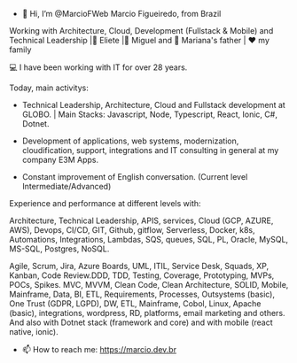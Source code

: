 - 👋 Hi, I’m @MarcioFWeb Marcio Figueiredo, from Brazil

Working with Architecture, Cloud, Development (Fullstack & Mobile) and Technical Leadership |💍 Eliete |👦 Miguel and 👧 Mariana's father | ❤ my family 

💻 I have been working with IT for over 28 years.

Today, main activitys: 
- Technical Leadership, Architecture, Cloud and Fullstack development at GLOBO. | Main Stacks: Javascript, Node, Typescript, React, Ionic, C#, Dotnet.
- Development of applications, web systems, modernization, cloudification, support, integrations and IT consulting in general at my company E3M Apps.

- Constant improvement of English conversation. (Current level Intermediate/Advanced)

Experience and performance at different levels with:

Architecture, Technical Leadership, APIS, services, Cloud (GCP, AZURE, AWS), Devops, CI/CD, GIT, Github, gitflow, Serverless, Docker, k8s, Automations, Integrations, Lambdas, SQS, queues, SQL, PL, Oracle, MySQL, MS-SQL, Postgres, NoSQL.

Agile, Scrum, Jira, Azure Boards, UML, ITIL, Service Desk, Squads, XP, Kanban, Code Review.DDD, TDD, Testing, Coverage, Prototyping, MVPs, POCs, Spikes.
MVC, MVVM, Clean Code, Clean Architecture, SOLID, Mobile, Mainframe, Data, BI, ETL, Requirements, Processes, Outsystems (basic), One Trust (GDPR, LGPD), DW, ETL, Mainframe, Cobol, Linux, Apache (basic), integrations, wordpress, RD, platforms, email marketing and others. 
And also with Dotnet stack (framework and core) and with mobile (react native, ionic).

- 📫 How to reach me: https://marcio.dev.br

<!---
MarcioFWeb/MarcioFWeb is a ✨ special ✨ repository because its `README.md` (this file) appears on your GitHub profile.
You can click the Preview link to take a look at your changes.
--->

